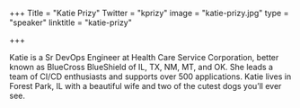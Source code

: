 +++
Title = "Katie Prizy"
Twitter = "kprizy"
image = "katie-prizy.jpg"
type = "speaker"
linktitle = "katie-prizy"

+++

Katie is a Sr DevOps Engineer at Health Care Service Corporation, better known as BlueCross BlueShield of IL, TX, NM, MT, and OK. She leads a team of CI/CD enthusiasts and supports over 500 applications. Katie lives in Forest Park, IL with a beautiful wife and two of the cutest dogs you’ll ever see.
